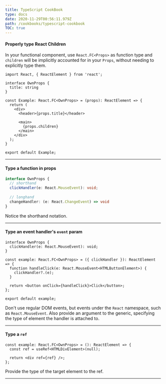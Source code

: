```yaml
---
title: TypeScript CookBook
type: docs
date: 2020-11-29T00:56:11.979Z
path: /cookbooks/typescript-cookbook
TOC: true
---
```

#### Properly type React Children

In your functional component, use `React.FC<Props>` as function type and `children` will be implicitly accounted for in your `Props`, without needing to explicitly type them.

```typescript-react
import React, { ReactElement } from 'react';

interface OwnProps {
  title: string
}

const Example: React.FC<OwnProps> = (props): ReactElement => {
  return (
    <div>
      <header>{props.title}</header>

      <main>
        {props.children}
      </main>
    </div>
  );
}

export default Example;
```

---

#### Type a function in props

```typescript
interface OwnProps {
  // shorthand
  clickHandler(e: React.MouseEvent): void;
  
  // longhand
  changeHandler: (e: React.ChangeEvent) => void
}
```

Notice the shorthand notation.

---

#### Type an event handler's `event` param

```typescript-react
interface OwnProps {
  clickHandler(e: React.MouseEvent): void;
}

const example: React.FC<OwnProps> = ({ clickHandler }): ReactElement => {
  function handleClick(e: React.MouseEvent<HTMLButtonElement>) {
    clickHandler?.(e);
  }

  return <button onClick={handleClick}>Click</button>;
};

export default example;
```

Don't use regular DOM events, but events under the `React` namespace, such as `React.MouseEvent`. Also provide an argument to the generic, specifying the type of  element the handler is attached to.

---

#### Type a `ref`

```typescript-react
const example: React.FC<OwnProps> = (): ReactElement => {
  const ref = useRef<HTMLDivElement>(null);

  return <div ref={ref} />;
};
```

Provide the type of the target element to the ref.

---

